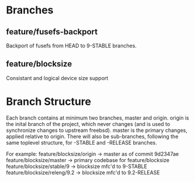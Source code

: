 Branches
=============================
feature/fusefs-backport
----------------------
Backport of fusefs from HEAD to 9-STABLE branches.

feature/blocksize
------------------------
Consistant and logical device size support


Branch Structure
================================
Each branch contains at minimum two branches, master and origin. origin is the inital branch of the project, which never changes (and is used to synchronize changes to upstream freebsd). master is the primary 
changes, applied relative to origin. There will also be sub-branches, following the same toplevel structure, for -STABLE and -RELEASE branches.

For example:
feature/blocksize/origin -> master as of commit 9d2347ae
feature/blocksize/master -> primary codebase for feature/blocksize
feature/blocksize/stable/9 -> blocksize mfc'd to 9-STABLE
feature/blocksize/releng/9.2 -> blocksize mfc'd to 9.2-RELEASE

